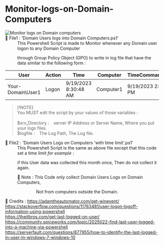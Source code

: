 # Monitor-logs-on-Domain-Computers
<dl>    
        <picture>
          <img alt="Monitor logs on Domain computers" src="https://i.imgur.com/jn2p7Mj.png">
        </picture>    
        <dt>📂 File1 : 'Domain Users logs into Domain Computers.ps1'</dt>
        <dd>This Powershell Script is made to Monitor whenever any Domain user logon to any Domain Computer  
            
 through Group Policy Object (GPO) to write in log file that have the data similar to the following form :  </dd>
        
User      |         Action | Time                 | Computer   |   TimeCommandRun      
----      |         ------ | ----                 | --------   |   --------------      
Your-Domain\User1 | Logon  | 9/19/2023 8:30:48 AM | Computer1  |   9/19/2023 2:01:23 PM
</dl>

> [!NOTE]<br>
> You MUST edit the script by your values of those variables :<br><br>
> $srv_Directory : &ensp; server IP Address or Server Name, Where you put your logs files.<br>
> $logfile :  &ensp; The Log Path, The Log file.<br>

<dl>
        <dt>📂 File2 : 'Domain Users Logs on Computers 'with time limit'.ps1'</dt>
        <dd>This Powershell Script is the same as above file except that this code set a time limit <em>for example :</em>
                
 if this User data was collected this month once, Then do not collect it again.</dd>
</dl>


<dd> 📄 Note : This Code only collect Domain Users Logs on Domain Computers,

&ensp; &ensp; &ensp; &ensp; &ensp; &ensp;Not from computers outside the Domain.</dd>

📜 Credits : https://adamtheautomator.com/get-winevent/<br>
https://stackoverflow.com/questions/11763481/user-logon-logoff-information-using-powershell<br>
https://theitbros.com/get-last-logged-on-user/<br>
https://community.spiceworks.com/topic/2025022-find-last-user-logged-into-a-machine-via-powershell<br>
https://serverfault.com/questions/877955/how-to-identify-the-last-logged-in-user-in-windows-7-windows-10<br>
